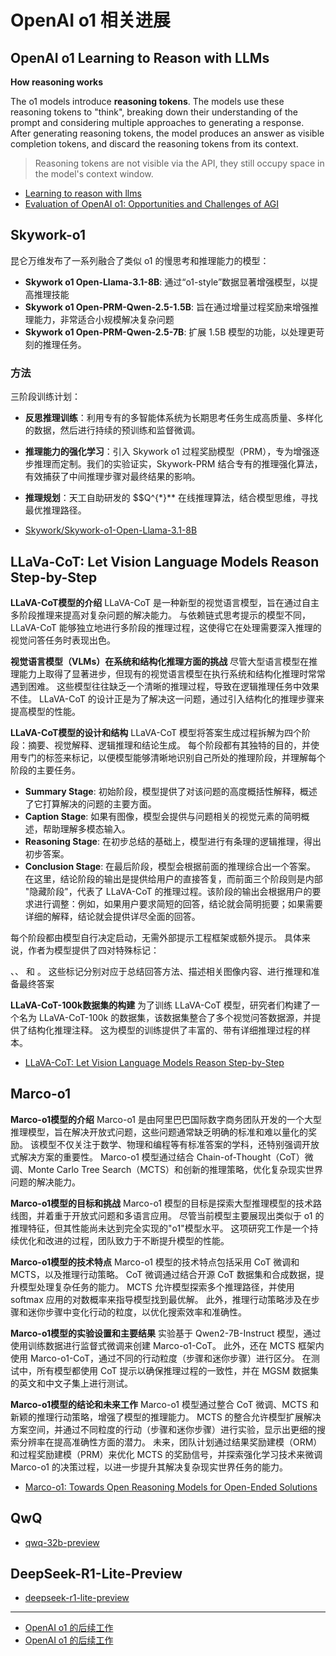 # OpenAI o1 相关进展

## OpenAI o1 Learning to Reason with LLMs

**How reasoning works**

The o1 models introduce **reasoning tokens**. 
The models use these reasoning tokens to "think", breaking down their understanding of the prompt and considering multiple approaches to generating a response.
After generating reasoning tokens, the model produces an answer as visible completion tokens, and discard the reasoning tokens from its context.

> Reasoning tokens are not visible via the API, they still occupy space in the model's context window. 

- [Learning to reason with llms](https://openai.com/index/learning-to-reason-with-llms/)
- [Evaluation of OpenAI o1: Opportunities and Challenges of AGI](https://arxiv.org/abs/2409.18486)


## Skywork-o1

昆仑万维发布了一系列融合了类似 o1 的慢思考和推理能力的模型：
- **Skywork o1 Open-Llama-3.1-8B**: 通过“o1-style”数据显著增强模型，以提高推理技能
- **Skywork o1 Open-PRM-Qwen-2.5-1.5B**: 旨在通过增量过程奖励来增强推理能力，非常适合小规模解决复杂问题
- **Skywork o1 Open-PRM-Qwen-2.5-7B**: 扩展 1.5B 模型的功能，以处理更苛刻的推理任务。

### 方法

三阶段训练计划：
- **反思推理训练**：利用专有的多智能体系统为长期思考任务生成高质量、多样化的数据，然后进行持续的预训练和监督微调。
- **推理能力的强化学习**：引入 Skywork o1 过程奖励模型（PRM），专为增强逐步推理而定制。我们的实验证实，Skywork-PRM 结合专有的推理强化算法，有效捕获了中间推理步骤对最终结果的影响。
- **推理规划**：天工自助研发的 $$Q^{*}** 在线推理算法，结合模型思维，寻找最优推理路径。

- [Skywork/Skywork-o1-Open-Llama-3.1-8B](https://huggingface.co/Skywork/Skywork-o1-Open-Llama-3.1-8B)


## LLaVa-CoT: Let Vision Language Models Reason Step-by-Step

**LLaVA-CoT模型的介绍**
LLaVA-CoT 是一种新型的视觉语言模型，旨在通过自主多阶段推理来提高对复杂问题的解决能力。
与依赖链式思考提示的模型不同，LLaVA-CoT 能够独立地进行多阶段的推理过程，这使得它在处理需要深入推理的视觉问答任务时表现出色。

**视觉语言模型（VLMs）在系统和结构化推理方面的挑战**
尽管大型语言模型在推理能力上取得了显著进步，但现有的视觉语言模型在执行系统和结构化推理时常常遇到困难。
这些模型往往缺乏一个清晰的推理过程，导致在逻辑推理任务中效果不佳。
LLaVA-CoT 的设计正是为了解决这一问题，通过引入结构化的推理步骤来提高模型的性能。

**LLaVA-CoT模型的设计和结构**
LLaVA-CoT 模型将答案生成过程拆解为四个阶段：摘要、视觉解释、逻辑推理和结论生成。
每个阶段都有其独特的目的，并使用专门的标签来标记，以便模型能够清晰地识别自己所处的推理阶段，并理解每个阶段的主要任务。
- **Summary Stage**: 初始阶段，模型提供了对该问题的高度概括性解释，概述了它打算解决的问题的主要方面。
- **Caption Stage**: 如果有图像，模型会提供与问题相关的视觉元素的简明概述，帮助理解多模态输入。
- **Reasoning Stage**: 在初步总结的基础上，模型进行有条理的逻辑推理，得出初步答案。
- **Conclusion Stage**: 在最后阶段，模型会根据前面的推理综合出一个答案。 在这里，结论阶段的输出是提供给用户的直接答复，而前面三个阶段则是内部 "隐藏阶段"，代表了 LLaVA-CoT 的推理过程。该阶段的输出会根据用户的要求进行调整：例如，如果用户要求简短的回答，结论就会简明扼要；如果需要详细的解释，结论就会提供详尽全面的回答。

每个阶段都由模型自行决定启动，无需外部提示工程框架或额外提示。
具体来说，作者为模型提供了四对特殊标记：<SUMMARY></SUMMARY>、<CAPTION></CAPTION>、<REASONING></REASONING> 和 <CONCLUSION></CONCLUSION>。
这些标记分别对应于总结回答方法、描述相关图像内容、进行推理和准备最终答案

**LLaVA-CoT-100k数据集的构建**
为了训练 LLaVA-CoT 模型，研究者们构建了一个名为 LLaVA-CoT-100k 的数据集，该数据集整合了多个视觉问答数据源，并提供了结构化推理注释。
这为模型的训练提供了丰富的、带有详细推理过程的样本。

- [LLaVA-CoT: Let Vision Language Models Reason Step-by-Step](https://arxiv.org/pdf/2411.10440)


## Marco-o1

**Marco-o1模型的介绍**
Marco-o1 是由阿里巴巴国际数字商务团队开发的一个大型推理模型，旨在解决开放式问题，这些问题通常缺乏明确的标准和难以量化的奖励。
该模型不仅关注于数学、物理和编程等有标准答案的学科，还特别强调开放式解决方案的重要性。
Marco-o1 模型通过结合 Chain-of-Thought（CoT）微调、Monte Carlo Tree Search（MCTS）和创新的推理策略，优化复杂现实世界问题的解决能力。

**Marco-o1模型的目标和挑战**
Marco-o1 模型的目标是探索大型推理模型的技术路线图，并着重于开放式问题和多语言应用。
尽管当前模型主要展现出类似于 o1 的推理特征，但其性能尚未达到完全实现的"o1"模型水平。
这项研究工作是一个持续优化和改进的过程，团队致力于不断提升模型的性能。

**Marco-o1模型的技术特点**
Marco-o1 模型的技术特点包括采用 CoT 微调和 MCTS，以及推理行动策略。
CoT 微调通过结合开源 CoT 数据集和合成数据，提升模型处理复杂任务的能力。
MCTS 允许模型探索多个推理路径，并使用 softmax 应用的对数概率来指导模型找到最优解。
此外，推理行动策略涉及在步骤和迷你步骤中变化行动的粒度，以优化搜索效率和准确性。

**Marco-o1模型的实验设置和主要结果**
实验基于 Qwen2-7B-Instruct 模型，通过使用训练数据进行监督式微调来创建 Marco-o1-CoT。
此外，还在 MCTS 框架内使用 Marco-o1-CoT，通过不同的行动粒度（步骤和迷你步骤）进行区分。
在测试中，所有模型都使用 CoT 提示以确保推理过程的一致性，并在 MGSM 数据集的英文和中文子集上进行测试。

**Marco-o1模型的结论和未来工作**
Marco-o1 模型通过整合 CoT 微调、MCTS 和新颖的推理行动策略，增强了模型的推理能力。
MCTS 的整合允许模型扩展解决方案空间，并通过不同粒度的行动（步骤和迷你步骤）进行实验，显示出更细的搜索分辨率在提高准确性方面的潜力。
未来，团队计划通过结果奖励建模（ORM）和过程奖励建模（PRM）来优化 MCTS 的奖励信号，并探索强化学习技术来微调 Marco-o1 的决策过程，以进一步提升其解决复杂现实世界任务的能力。

- [Marco-o1: Towards Open Reasoning Models for Open-Ended Solutions](https://arxiv.org/abs/2411.14405)


## QwQ

- [qwq-32b-preview](https://qwenlm.github.io/blog/qwq-32b-preview/)



## DeepSeek-R1-Lite-Preview

- [deepseek-r1-lite-preview](https://api-docs.deepseek.com/news/news1120)

---

- [OpenAI o1 的后续工作](https://mp.weixin.qq.com/s/fVWe8wlwhAN6Cw-2p2FH6w)
- [OpenAI o1 的后续工作](https://mp.weixin.qq.com/s/jP00sy_wicIJ1wPSafskIA)
